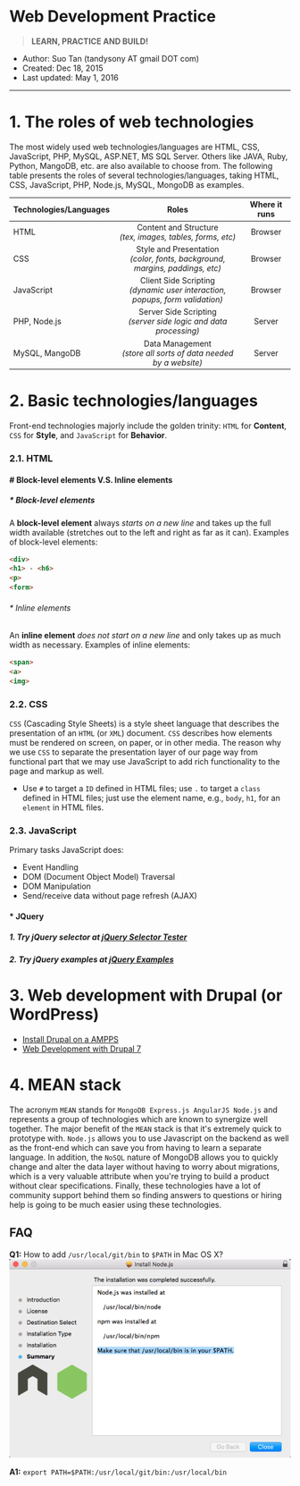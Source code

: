 # Web Development Practice

 > **LEARN, PRACTICE AND BUILD!**

* Author: Suo Tan (tandysony AT gmail DOT com)
* Created: Dec 18, 2015
* Last updated: May 1, 2016

---

# 1. The roles of web technologies

The most widely used web technologies/languages are HTML, CSS, JavaScript, PHP, MySQL, ASP.NET, MS SQL Server. Others like JAVA, Ruby, Python, MangoDB, etc. are also available to choose from. The following table presents the roles of several technologies/languages, taking HTML, CSS, JavaScript, PHP, Node.js, MySQL, MongoDB as examples.

| Technologies/Languages  | Roles     | Where it runs   |
| --------------|:---------------:|:---------------:|
| HTML          | Content and Structure <br> *(tex, images, tables, forms, etc)*    | Browser   |
| CSS           | Style and Presentation<br> *(color, fonts, background, margins, paddings, etc)*     | Browser   |
| JavaScript    | Client Side Scripting <br> *(dynamic user interaction, popups, form validation)*     | Browser   |
| PHP, Node.js           | Server Side Scripting  <br> *(server side logic and data processing)*    | Server    |
| MySQL, MangoDB         | Data Management  <br> *(store all sorts of data needed by a website)*          | Server    |

# 2. Basic technologies/languages

Front-end technologies majorly include the golden trinity: `HTML` for **Content**, `CSS` for **Style**, and `JavaScript` for **Behavior**.

### 2.1. HTML
#### # Block-level elements V.S. Inline elements

##### * Block-level elements
A **block-level element** always *starts on a new line* and takes up the full width available (stretches out to the left and right as far as it can). Examples of block-level elements:

```HTML
<div>
<h1> - <h6>
<p>
<form>
```

###### * Inline elements
An **inline element** *does not start on a new line* and only takes up as much width as necessary. Examples of inline elements:

```HTML
<span>
<a>
<img>
```

### 2.2. CSS

`CSS` (Cascading Style Sheets) is a style sheet language that describes the presentation of an `HTML` (or `XML`) document. `CSS` describes how elements must be rendered on screen, on paper, or in other media. The reason why we use `CSS` to separate the presentation layer of our page way from functional part that we may use JavaScript to add rich functionality to the page and markup as well.

* Use `#` to target a `ID` defined in HTML files; use `.` to target a `class` defined in HTML files; just use the element name, e.g., `body`, `h1`, for an `element` in HTML files.

### 2.3. JavaScript

Primary tasks JavaScript does:
  * Event Handling
  * DOM (Document Object Model) Traversal
  * DOM Manipulation
  * Send/receive data without page refresh (AJAX)

#### * JQuery

##### 1. Try jQuery selector at [jQuery Selector Tester](http://www.w3schools.com/jquery/trysel.asp)
##### 2. Try jQuery examples at [jQuery Examples](http://www.w3schools.com/jquery/jquery_examples.asp)

# 3. Web development with Drupal (or WordPress)

* [Install Drupal on a AMPPS](https://github.com/Tandysony/Web-Development-Practice/blob/master/Drupal_dev_docs/Install%20Drupal%20on%20AMPPS.md)
* [Web Development with Drupal 7](https://github.com/Tandysony/Web-Development-Practice/blob/master/Drupal_dev_docs/Web%20Development%20with%20Drupal%207.md)


# 4. MEAN stack

The acronym `MEAN` stands for `MongoDB Express.js AngularJS Node.js` and represents a group of technologies which are known to synergize well together. The major benefit of the `MEAN` stack is that it's extremely quick to prototype with. `Node.js` allows you to use Javascript on the backend as well as the front-end which can save you from having to learn a separate language. In addition, the `NoSQL` nature of MongoDB allows you to quickly change and alter the data layer without having to worry about migrations, which is a very valuable attribute when you're trying to build a product without clear specifications. Finally, these technologies have a lot of community support behind them so finding answers to questions or hiring help is going to be much easier using these technologies.

## FAQ
**Q1:** How to add `/usr/local/git/bin` to `$PATH` in Mac OS X?  
![PATH](PATH_problem.png)

  **A1:** `export PATH=$PATH:/usr/local/git/bin:/usr/local/bin`
